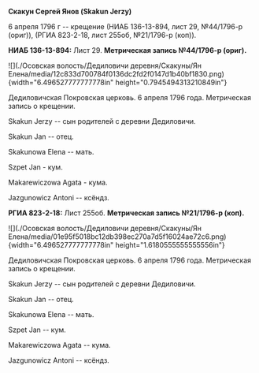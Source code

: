 **Скакун Сергей Янов (Skakun Jerzy)**

6 апреля 1796 г -- крещение (НИАБ 136-13-894, лист 29, №44/1796-р
(ориг)), (РГИА 823-2-18, лист 255об, №21/1796-р (коп)).

**НИАБ 136-13-894:** Лист 29. **Метрическая запись №44/1796-р (ориг).**

![](./Осовская волость/Дедиловичи деревня/Скакуны/Ян Елена/media/12c833d700784f0136dc2fd2f0147d1b40bf1830.png){width="6.496527777777778in"
height="0.7945494313210849in"}

Дедиловичская Покровская церковь. 6 апреля 1796 года. Метрическая запись
о крещении.

Skakun Jerzy -- сын родителей с деревни Дедиловичи.

Skakun Jan -- отец.

Skakunowa Elena -- мать.

Szpet Jan - кум.

Makarewiczowa Agata - кума.

Jazgunowicz Antoni -- ксёндз.

**РГИА 823-2-18:** Лист 255об. **Метрическая запись №21/1796-р (коп).**

![](./Осовская волость/Дедиловичи деревня/Скакуны/Ян Елена/media/01e95f5018bc12db398ec270a7d5f16024ae72c6.png){width="6.496527777777778in"
height="1.6180555555555556in"}

Дедиловичская Покровская церковь. 6 апреля 1796 года. Метрическая запись
о крещении.

Skakun Jerzy -- сын родителей с деревни Дедиловичи.

Skakun Jan -- отец.

Skakunowa Elena -- мать.

Szpet Jan -- кум.

Makarewiczowa Agata -- кума.

Jazgunowicz Antoni -- ксёндз.
